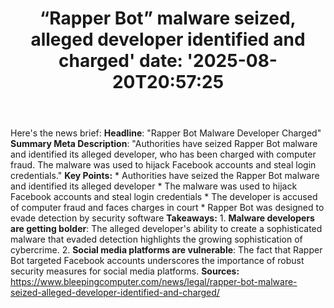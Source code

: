 ﻿---
title: "“Rapper Bot” malware seized, alleged developer identified and charged'
date: '2025-08-20T20:57:25"
category: "Markets"
summary: ""
slug: "rapper bot malware seized alleged developer identified and c"
source_urls:
  - "https://www.bleepingcomputer.com/news/legal/rapper-bot-malware-seized-alleged-developer-identified-and-charged/"
seo:
  title: "“Rapper Bot” malware seized, alleged developer identified and charged | Hash n Hedge'
  description: '"
  keywords: ["news", "markets", "brief"]
---
Here's the news brief:  **Headline**: "Rapper Bot Malware Developer Charged"  **Summary Meta Description**: "Authorities have seized Rapper Bot malware and identified its alleged developer, who has been charged with computer fraud. The malware was used to hijack Facebook accounts and steal login credentials."  **Key Points:**  * Authorities have seized the Rapper Bot malware and identified its alleged developer * The malware was used to hijack Facebook accounts and steal login credentials * The developer is accused of computer fraud and faces charges in court * Rapper Bot was designed to evade detection by security software  **Takeaways:**  1. **Malware developers are getting bolder**: The alleged developer's ability to create a sophisticated malware that evaded detection highlights the growing sophistication of cybercrime. 2. **Social media platforms are vulnerable**: The fact that Rapper Bot targeted Facebook accounts underscores the importance of robust security measures for social media platforms.  **Sources:** https://www.bleepingcomputer.com/news/legal/rapper-bot-malware-seized-alleged-developer-identified-and-charged/ 
